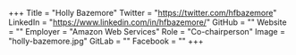+++
Title = "Holly Bazemore"
Twitter = "https://twitter.com/hfbazemore"
LinkedIn = "https://www.linkedin.com/in/hfbazemore/"
GitHub = ""
Website = ""
Employer = "Amazon Web Services"
Role = "Co-chairperson"
Image = "holly-bazemore.jpg"
GitLab = ""
Facebook = ""
+++
